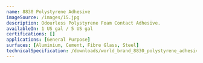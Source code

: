 ```yaml
---
name: 8830 Polystyrene Adhesive
imageSource: /images/15.jpg
description: Odourless Polystyrene Foam Contact Adhesive.
availableIn: 1 US gal / 5 US gal
certifications: []
applications: [General Purpose]
surfaces: [Aluminium, Cement, Fibre Glass, Steel]
technicalSpecification: /downloads/world_brand_8830_polystyrene_adhesive.pdf
---
```


